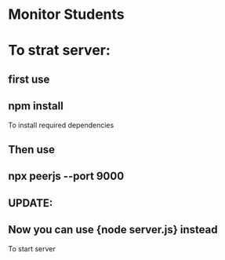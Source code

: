 # Monitor Students
# To strat server:

## first use
## npm install
To install required dependencies

## Then use
## npx peerjs --port 9000

## UPDATE:
## Now you can use {node server.js} instead
To start server